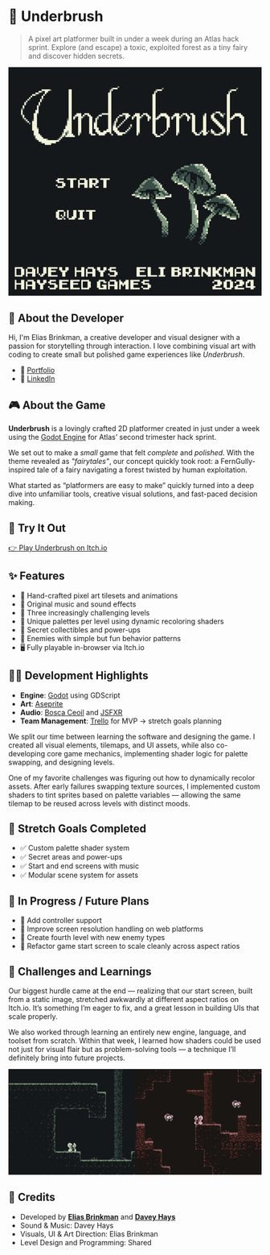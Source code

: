 # 🌿 Underbrush

> A pixel art platformer built in under a week during an Atlas hack sprint. Explore (and escape) a toxic, exploited forest as a tiny fairy and discover hidden secrets.

![Game start screen](./assets/images/underbrush_img_1.png)

## 👤 About the Developer

Hi, I'm Elias Brinkman, a creative developer and visual designer with a passion for storytelling through interaction. I love combining visual art with coding to create small but polished game experiences like *Underbrush*.

- 🔗 [Portfolio](https://ezb.xyz)
- 💼 [LinkedIn](https://www.linkedin.com/in/elias-brinkman/)

## 🎮 About the Game

**Underbrush** is a lovingly crafted 2D platformer created in just under a week using the [Godot Engine](https://godotengine.org/) for Atlas’ second trimester hack sprint.

We set out to make a *small* game that felt *complete* and *polished*. With the theme revealed as _"fairytales"_, our concept quickly took root: a FernGully-inspired tale of a fairy navigating a forest twisted by human exploitation.

What started as “platformers are easy to make” quickly turned into a deep dive into unfamiliar tools, creative visual solutions, and fast-paced decision making.

## 🧪 Try It Out

[👉 Play Underbrush on Itch.io](https://paddingtonrex.itch.io/underbrush)

## ✨ Features

- 🎨 Hand-crafted pixel art tilesets and animations
- 🎼 Original music and sound effects
- 🧩 Three increasingly challenging levels
- 🌈 Unique palettes per level using dynamic recoloring shaders
- 🎁 Secret collectibles and power-ups
- 🐞 Enemies with simple but fun behavior patterns
- 🖥️ Fully playable in-browser via Itch.io

## 👩‍💻 Development Highlights

- **Engine**: [Godot](https://godotengine.org/) using GDScript
- **Art**: [Aseprite](https://www.aseprite.org/)
- **Audio**: [Bosca Ceoil](https://boscaceoil.net/) and [JSFXR](https://sfxr.me/)
- **Team Management**: [Trello](https://trello.com/) for MVP → stretch goals planning

We split our time between learning the software and designing the game. I created all visual elements, tilemaps, and UI assets, while also co-developing core game mechanics, implementing shader logic for palette swapping, and designing levels.

One of my favorite challenges was figuring out how to dynamically recolor assets. After early failures swapping texture sources, I implemented custom shaders to tint sprites based on palette variables — allowing the same tilemap to be reused across levels with distinct moods.

## 🎯 Stretch Goals Completed

- ✅ Custom palette shader system
- ✅ Secret areas and power-ups
- ✅ Start and end screens with music
- ✅ Modular scene system for assets

## 🧱 In Progress / Future Plans

- 🔲 Add controller support
- 🔲 Improve screen resolution handling on web platforms
- 🔲 Create fourth level with new enemy types
- 🔲 Refactor game start screen to scale cleanly across aspect ratios

## 🧠 Challenges and Learnings

Our biggest hurdle came at the end — realizing that our start screen, built from a static image, stretched awkwardly at different aspect ratios on Itch.io. It’s something I’m eager to fix, and a great lesson in building UIs that scale properly.

We also worked through learning an entirely new engine, language, and toolset from scratch. Within that week, I learned how shaders could be used not just for visual flair but as problem-solving tools — a technique I’ll definitely bring into future projects.

![Screenshots of different levels](./assets/images/underbrush_img_2.png)

## 👥 Credits

- Developed by **[Elias Brinkman](https://github.com/eliBrank)** and [**Davey Hays**](https://github.com/DaveyCHaysIII/)  
- Sound & Music: Davey Hays  
- Visuals, UI & Art Direction: Elias Brinkman  
- Level Design and Programming: Shared

